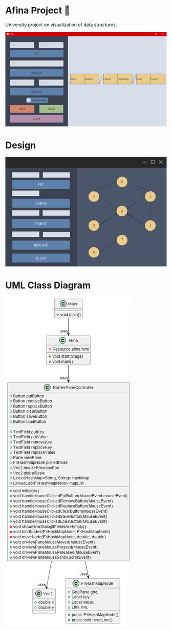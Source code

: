 # Afina Project 🥰
University project on visualization of data structures.

![Appearance of the program](./design/afina.png)

# Design

![Project Design](./design/design.png)

# UML Class Diagram

![UML Class Diagram](./design/class-diagram/class-diagram.png)
